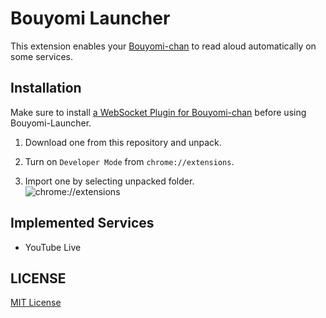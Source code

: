 [Bouyomi-chan]: https://chi.usamimi.info/Program/Application/BouyomiChan



# Bouyomi Launcher
This extension enables your [Bouyomi-chan] to read aloud automatically on some services.


## Installation
Make sure to install [a WebSocket Plugin for Bouyomi-chan](https://github.com/chocoa/BouyomiChan-WebSocket-Plugin) before using Bouyomi-Launcher.

1.	Download one from this repository and unpack.

2.	Turn on `Developer Mode` from `chrome://extensions`.

3.	Import one by selecting unpacked folder.<Br />
	![chrome://extensions](https://user-images.githubusercontent.com/14960841/73714728-b37fdb00-4709-11ea-9c8d-5280f77d39fa.png)


## Implemented Services
* YouTube Live


## LICENSE
[MIT License](/LICENSE)